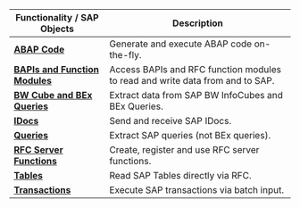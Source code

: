 
|  Functionality / SAP Objects  |  Description   |  
|----------|-------------|
|  [__ABAP Code__](site:documentation/abap) | Generate and execute ABAP code on-the-fly. |
|   [__BAPIs and Function Modules__](site:documentation/bapis-and-function-modules) | Access BAPIs and RFC function modules to read and write data from and to SAP. |
|   [__BW Cube and BEx Queries__](site:documentation/bw-cubes-and-bw-queries) | Extract data from SAP BW InfoCubes and BEx Queries. |
|   [__IDocs__](site:documentation/idocs) | Send and receive SAP IDocs. |
|   [__Queries__](site:documentation/queries) | Extract SAP queries (not BEx queries). |
|   [__RFC Server Functions__](site:documentation/rfc-server) | Create, register and use RFC server functions. |
|   [__Tables__](site:documentation/table) | Read SAP Tables directly via RFC. |
|   [__Transactions__](site:documentation/transactions) | Execute SAP transactions via batch input. |

<!---
<div class="grid cards" markdown>
-   [__ABAP Code__](../abap/index.md)

	---
	
    Generate and execute ABAP code on-the-fly.
	
-   [__BAPIs and Function Modules__](../bapis-and-function-modules/index.md)
	
	---
	
    Access BAPIs and RFC function modules to read and write data from and to SAP.

-   [__BW Cube and BEx Queries__](../bw-cubes-and-bw-queries/index.md)
	
	---
	
    Extract data from SAP BW InfoCubes and BEx Queries.

-   [__IDocs__](../idocs/index.md)

	---
	
    Send and receive SAP IDocs.

-   [__Queries__](../queries/index.md)

	---
	
    Extract SAP queries (not BEx queries).

-   [__RFC Server Functions__](../rfc-server/index.md)

	---
	
    Create, register and use RFC server functions.
	
-   [__Tables__](../table/index.md)

	---
	
    Read SAP Tables directly via RFC.
	
-   [__Transactions__](../transactions/index.md)

	---
	
    Execute SAP transactions via batch input.
	
</div>

-->